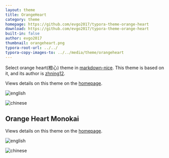 ```yaml
---
layout: theme
title: OrangeHeart
category: theme
homepage: https://github.com/evgo2017/typora-theme-orange-heart
download: https://github.com/evgo2017/typora-theme-orange-heart
built-in: false
author: evgo2017
thumbnail: orangeheart.png
typora-root-url: ../../
typora-copy-images-to: ../../media/theme/orangeheart
---
```


Select orange heart(橙心) theme in [markdown-nice](https://mdnice.com/). This theme is based on it, and its author is [zhning12](https://github.com/zhning12).

Views details on this theme on the [homepage](https://github.com/evgo2017/typora-theme-orange-heart).

![english](/media/theme/orangeheart/english.png)

![chinese](/media/theme/orangeheart/chinese.png)

## Orange Heart Monokai

Views details on this theme on the [homepage](https://github.com/joriewong/typora-theme-orange-heart-monokai).

![english](/media/theme/orangeheartmonokai/en.png)

![chinese](/media/theme/orangeheartmonokai/zh.png)
